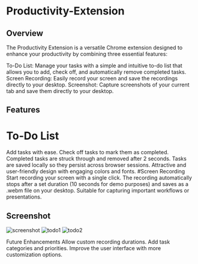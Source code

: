 # Productivity-Extension

## Overview
The Productivity Extension is a versatile Chrome extension designed to enhance your productivity by combining three essential features:

To-Do List: Manage your tasks with a simple and intuitive to-do list that allows you to add, check off, and automatically remove completed tasks.
Screen Recording: Easily record your screen and save the recordings directly to your desktop.
Screenshot: Capture screenshots of your current tab and save them directly to your desktop.
## Features
# To-Do List
Add tasks with ease.
Check off tasks to mark them as completed.
Completed tasks are struck through and removed after 2 seconds.
Tasks are saved locally so they persist across browser sessions.
Attractive and user-friendly design with engaging colors and fonts.
#Screen Recording
Start recording your screen with a single click.
The recording automatically stops after a set duration (10 seconds for demo purposes) and saves as a .webm file on your desktop.
Suitable for capturing important workflows or presentations.
## Screenshot
![screenshot](https://github.com/akshau12a/Productivity-Extension/assets/92288367/3e78c21c-6e23-47cb-96d5-0313f81404ec)
![todo1](https://github.com/akshau12a/Productivity-Extension/assets/92288367/eb71f91b-a89c-4d83-8cd8-21852682857a)
![todo2](https://github.com/akshau12a/Productivity-Extension/assets/92288367/7e4e7c4d-2071-4b4e-bdba-5f528cbb9bf9)

Future Enhancements
Allow custom recording durations.
Add task categories and priorities.
Improve the user interface with more customization options.
